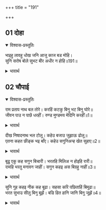 +++
title = "191"

+++


## 01 दोहा
<details open><summary>विश्वास-प्रस्तुतिः</summary>

भाइहु लावहु धोख जनि आजु काज बड मोहि।  
सुनि सरोष बोले सुभट बीर अधीर न होहि॥191॥  
</details>
<details><summary>भावार्थ</summary>

(उसने कहा-) हे भाइयों! धोखा न लाना (अर्थात मरने से न घबडाना), आज मेरा बडा भारी काम है। यह सुनकर सब योद्धा बडे जोश के साथ बोल उठे- हे वीर! अधीर मत हो॥191॥  
</details>





## 02 चौपाई
<details open><summary>विश्वास-प्रस्तुतिः</summary>

राम प्रताप नाथ बल तोरे। करहिं कटकु बिनु भट बिनु घोरे॥  
जीवन पाउ न पाछें धरहीं। रुण्ड मुण्डमय मेदिनि करहीं॥1॥  
</details>
<details><summary>भावार्थ</summary>

हे नाथ! श्री रामचन्द्रजी के प्रताप से और आपके बल से हम लोग भरत की सेना को बिना वीर और बिना घोडे की कर देङ्गे (एक-एक वीर और एक-एक घोडे को मार डालेङ्गे)। जीते जी पीछे पाँव न रखेङ्गे। पृथ्वी को रुण्ड-मुण्डमयी कर देङ्गे (सिरों और धडों से छा देङ्गे)॥1॥  
</details>

दीख निषादनाथ भल टोलू। कहेउ बजाउ जुझाऊ ढोलू॥  
एतना कहत छीङ्क भइ बाँए। कहेउ सगुनिअन्ह खेत सुहाए॥2॥  

<details><summary>भावार्थ</summary>

निषादराज ने वीरों का बढिया दल देखकर कहा- जुझारू (लडाई का) ढोल बजाओ। इतना कहते ही बाईं ओर छीङ्क हुई। शकुन विचारने वालों ने कहा कि खेत सुन्दर हैं (जीत होगी)॥2॥  
</details>

बूढु एकु कह सगुन बिचारी। भरतहि मिलिअ न होइहि रारी॥  
रामहि भरतु मनावन जाहीं। सगुन कहइ अस बिग्रहु नाहीं॥3॥  

<details><summary>भावार्थ</summary>

एक बूढे ने शकुन विचारकर कहा- भरत से मिल लीजिए, उनसे लडाई नहीं होगी। भरत श्री रामचन्द्रजी को मनाने जा रहे हैं। शकुन ऐसा कह रहा है कि विरोध नहीं है॥3॥  
</details>

सुनि गुह कहइ नीक कह बूढा। सहसा करि पछिताहिं बिमूढा॥  
भरत सुभाउ सीलु बिनु बूझें। बडि हित हानि जानि बिनु जूझें॥4॥  

<details><summary>भावार्थ</summary>

यह सुनकर निषादराज गुहने कहा- बूढा ठीक कह रहा है। जल्दी में (बिना विचारे) कोई काम करके मूर्ख लोग पछताते हैं। भरतजी का शील स्वभाव बिना समझे और बिना जाने युद्ध करने में हित की बहुत बडी हानि है॥4॥  
</details>
